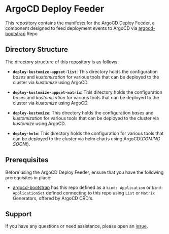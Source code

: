 # ArgoCD Deploy Feeder

This repository contains the manifests for the ArgoCD Deploy Feeder, a component designed to feed deployment events to ArgoCD via [argocd-bootstrap](https://github.com/yashwanth-l/argocd-bootstrap) Repo

## Directory Structure

The directory structure of this repository is as follows:

- **`deploy-kustomize-appset-list`**: This directory holds the configuration _bases_ and _kustomization_ for various tools that can be deployed to the cluster via _kustomize_ using ArgoCD.

- **`deploy-kustomize-appset-matrix`**: This directory holds the configuration _bases_ and _kustomization_ for various tools that can be deployed to the cluster via _kustomize_ using ArgoCD.

- **`deploy-kustomize`**: This directory holds the configuration _bases_ and _kustomization_ for various tools that can be deployed to the cluster via _kustomize_ using ArgoCD.

- **`deploy-helm`**: This directory holds the configuration for various tools that can be deployed to the cluster via helm charts using ArgoCD(_COMING SOON!_).

## Prerequisites

Before using the ArgoCD Deploy Feeder, ensure that you have the following prerequisites in place:

- [argocd-bootstrap](https://github.com/yashwanth-l/argocd-bootstrap) has this repo defined as a  `kind: Application` or `kind: ApplicationSet` defined connecting to this repo using `List` or `Matrix` Generators, offered by ArgoCD CRD's.

## Support

If you have any questions or need assistance, please open an [issue](https://github.com/yashwanth-l/argocd-deploy-feeder/issues).
